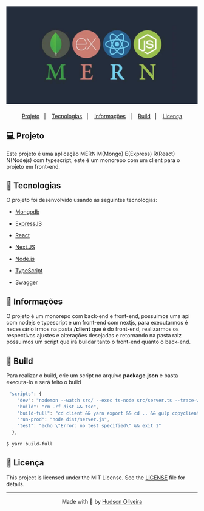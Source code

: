 <h2  align="center">
<img  alt="cover-alt"  src=".github/cover.jpg" />
</h2>

  
<p  align="center">
<a  href="#-projeto">Projeto</a>&nbsp;&nbsp;&nbsp;|&nbsp;&nbsp;&nbsp;
<a  href="#-tecnologias">Tecnologias</a>&nbsp;&nbsp;&nbsp;|&nbsp;&nbsp;&nbsp;
<a  href="#-info">Informações</a>&nbsp;&nbsp;&nbsp;|&nbsp;&nbsp;&nbsp;
<a  href="#-build">Build</a>&nbsp;&nbsp;&nbsp;|&nbsp;&nbsp;&nbsp;
<a  href="#-licença">Licença</a>
</p>

  

## 💻 Projeto
  

Este projeto é uma aplicação MERN M(Mongo) E(Express) R(React) N(Nodejs) com typescript, este é um monorepo com um client para o projeto em front-end.
  

## 🧪 Tecnologias

  
  

O projeto foi desenvolvido usando as seguintes tecnologias:

  

- [Mongodb](https://www.mongodb.com)



- [ExpressJS](https://expressjs.com/pt-br/)



- [React](https://pt-br.reactjs.org/)



- [Next.JS](https://nextjs.org/)



- [Node.js](https://nodejs.org/)

    

- [TypeScript](https://www.typescriptlang.org/)

  

- [Swagger](https://swagger.io/)

  

## 📝 Informações

O projeto é um monorepo com back-end e front-end, possuimos uma api com nodejs e typescript e um front-end com nextjs, para executarmos é necessário irmos na pasta **/client** que é do front-end, realizarmos os respectivos ajustes e alterações desejadas e retornando na pasta raiz possuimos um script que irá buildar tanto o front-end quanto o back-end.

  
## 🚀 Build

Para realizar o build, crie um script no arquivo **package.json** e basta executa-lo e será feito o build

```js
 "scripts": {
    "dev": "nodemon --watch src/ --exec ts-node src/server.ts --trace-warnings -e ts",
    "build": "rm -rf dist && tsc",
    "build-full": "cd client && yarn export && cd .. && gulp copyclient && rm -rf dist && tsc",
    "run-prod": "node dist/server.js",
    "test": "echo \"Error: no test specified\" && exit 1"
  },
```

```bash
$ yarn build-full
```

    

## 📝 Licença 
 

This project is licensed under the MIT License. See the [LICENSE](LICENSE.md) file for details.

  ---


<p  align="center">Made with 💜 by <a  href="https://github.com/hog099"  target="_blank">Hudson Oliveira</a></p>